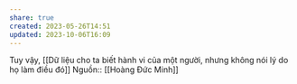 ```yaml
---
share: true
created: 2023-05-26T14:51
updated: 2023-10-06T16:09
---
```

Tuy vậy, [[Dữ liệu cho ta biết hành vi của một người, nhưng không nói lý do họ làm điều đó]]
Nguồn:: [[Hoàng Đức Minh]]
